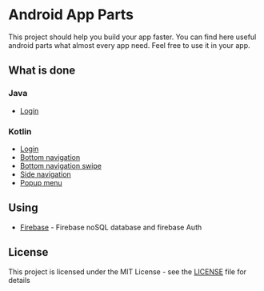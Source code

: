 # Android App Parts

This project should help you build your app faster. You can find here useful android parts what almost every app need.
Feel free to use it in your app.


## What is done

### Java
* [Login](https://github.com/kubekbreha/AndroidAppParts/tree/master/login/JavaLogin)

### Kotlin
* [ Login](https://github.com/kubekbreha/AndroidAppParts/tree/master/login/KotlinLogin)
* [Bottom navigation](https://github.com/kubekbreha/AndroidAppParts/tree/master/main/MainBottomNotShiftingKotlin)
* [Bottom navigation swipe](https://github.com/kubekbreha/AndroidAppParts/tree/master/main/MainBottomShiftingKotlin)
* [Side navigation](https://github.com/kubekbreha/AndroidAppParts/tree/master/main/MainSideNavigationKotlin)
* [Popup menu](https://github.com/kubekbreha/AndroidAppParts/tree/master/menu/PopupMenuKotlin)

## Using

* [Firebase](https://firebase.google.com/) - Firebase noSQL database and firebase Auth

## License

This project is licensed under the MIT License - see the [LICENSE](https://github.com/kubekbreha/AndroidAppParts/blob/master/LICENCE) file for details
